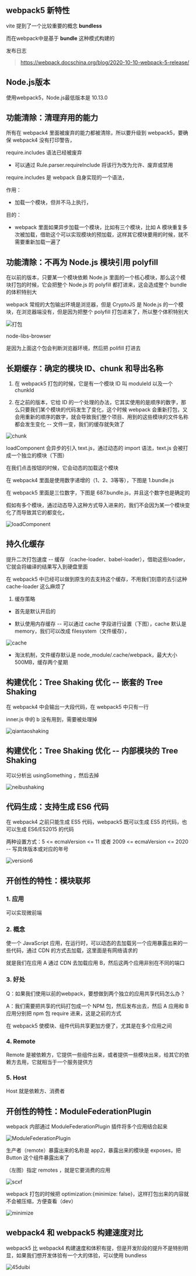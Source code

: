 ## webpack5 新特性

vite 提到了一个比较重要的概念 **bundless**

而在webpack中是基于 **bundle** 这种模式构建的

发布日志

> https://webpack.docschina.org/blog/2020-10-10-webpack-5-release/


## Node.js版本

使用webpack5，Node.js最低版本是 10.13.0


## 功能清除：清理弃用的能力

所有在 webpack4 里面被废弃的能力都被清除，所以要升级到 webpack5，要确保 webpack4 没有打印警告，

require.includes 语法已经被废弃

- 可以通过 Rule.parser.requireInclude 将该行为改为允许、废弃或禁用

require.includes 是 webpack 自身实现的一个语法，

作用：

- 加载一个模块，但并不马上执行，

目的：

- webpack 里面如果异步加载一个模块，比如有三个模块，比如 A 模块重复多次被加载，借助这个可以实现模块的预加载，这样其它模块要用的时候，就不需要重新加载一遍了

## 功能清除：不再为 Node.js 模块引用 polyfill

在以前的版本，只要某一个模块依赖 Node.js 里面的一个核心模块，那么这个模块打包的时候，它会把整个 Node.js 的 polyfill 都打进来，这会造成整个 bundle 的体积特别大

webpack 常规的大包输出环境是浏览器，但是 CryptoJS 是 Node.js 的一个模块，在浏览器端没有，但是因为把整个 polyfill 打包进来了，所以整个体积特别大

![打包](../../_media/dabao.jpg)

node-libs-browser

是因为上面这个包会判断浏览器环境，然后把 polifill 打进去


## 长期缓存：确定的模块 ID、chunk 和导出名称

1. 在 webpack5 打包的时候，它是有一个模块 ID 叫 moduleId 以及一个 chunkId

2. 在之前的版本，它给 ID 的一个处理的办法，它其实使用的是顺序的数字，那么只要我们某个模块的代码发生了变化，这个时候 webpack 会重新打包，又会用重新的顺序的数字，就会导致我们整个项目、用到的这些模块的文件名称都会发生变化 -- 文件一变，我们的缓存就失效了

![chunk](../../_media/chunk.jpg)

loadComponent 会异步的引入 text.js，通过动态的 import 语法，text.js 会被打成一个独立的模块（下图）

在我们点击按钮的时候，它会动态的加载这个模块

在 webpack4 里面是使用数字递增的（1、2、3等等），下图是 1.bundle.js

在 webpack5 里面是三位数字，下图是 687.bundle.js，并且这个数字也是确定的

假如有多个模块，通过动态导入这种方式导入进来的，我们不会因为某一个模块变化了而导致其它的都变化，

![loadComponent](../../_media/loadComponent.jpg)


## 持久化缓存

提升二次打包速度 -- 缓存 （cache-loader、babel-loader），借助这些loader，它就会将编译的结果写入到硬盘里面

在 webpack5 中已经可以做到原生的去支持这个缓存，不用我们刻意的去引这种 cache-loader 这么麻烦了

1. 缓存策略

 - 首先是默认开启的

 - 默认使用内存缓存 -- 可以通过 cache 字段进行设置（下图），cache 默认是 memory，我们可以改成 filesystem（文件缓存），

 ![cache](../../_media/cache.jpg)

 - 淘汰机制，文件缓存默认是 node_module/.cache/webpack，最大大小 500MB，缓存两个星期


 ## 构建优化：Tree Shaking 优化 -- 嵌套的 Tree Shaking
 
 在 webpack4 中会输出一大段代码，在 webpack5 中只有一行

 inner.js 中的 b 没有用到，需要被处理掉

  ![qiantaoshaking](../../_media/qiantaoshaking.jpg)


## 构建优化：Tree Shaking 优化 -- 内部模块的 Tree Shaking

可以分析出 usingSomething ，然后去掉

![neibushaking](../../_media/neibushaking.jpg)


## 代码生成：支持生成 ES6 代码

在 webpack4 之前只能生成 ES5 代码，webpack5 既可以生成 ES5 的代码，也可以生成 ES6/ES2015 的代码

两种设置方式：5 <= ecmaVersion <= 11 或者 2009 <= ecmaVersion <= 2020 -- 写具体版本或对应的年号

![version6](../../_media/version6.jpg)



## 开创性的特性：模块联邦

### 1. 应用

可以实现微前端

### 2. 概念

使一个 JavaScript 应用，在运行时，可以动态的去加载另一个应用暴露出来的一些代码，通过 CDN 的方式去加载，这里面是有网络请求的

就是我们在应用 A 通过 CDN 去加载应用 B，然后这两个应用非别在不同的端口

### 3. 好处

Q：如果我们使用以前的webpack，要想做到两个独立的应用共享代码怎么办？

A：我们需要把共享的代码打包成一个 NPM 包，然后发布出去，然后 A 应用和 B 应用分别把 npm 包 require 进来，这是之前的方式

在 webpack5 使模块、组件代码共享更加方便了，尤其是在多个应用之间

### 4. Remote

Remote 是被依赖方，它提供一些组件出来，或者提供一些模块出来，给其它的依赖方去用，它就相当于一个服务提供方

### 5. Host

Host 就是依赖方、消费者


## 开创性的特性：ModuleFederationPlugin

webpack 内部通过 ModuleFederationPlugin 插件将多个应用结合起来

![ModuleFederationPlugin](../../_media/ModuleFederationPlugin.jpg)

生产者（remote）暴露出来的名称是 app2，暴露出来的模块是 exposes，把 Button 这个组件暴露出来了

（左图）指定 remotes ，就是它要消费的应用

![scxf](../../_media/scxf.jpg)

webpack 打包的时候把 optimization:{minimize: false}，这样打包出来的内容就不会被压缩，方便查看（dev）

![minimize](../../_media/minimize.jpg)


## webpack4 和 webpack5 构建速度对比

webpack5 比 webpack4 构建速度和体积有提，但是开发阶段的提升不是特别明显，如果我们想开发体验有一个大的体验，可以使用 bundless

![45duibi](../../_media/45duibi.jpg)

